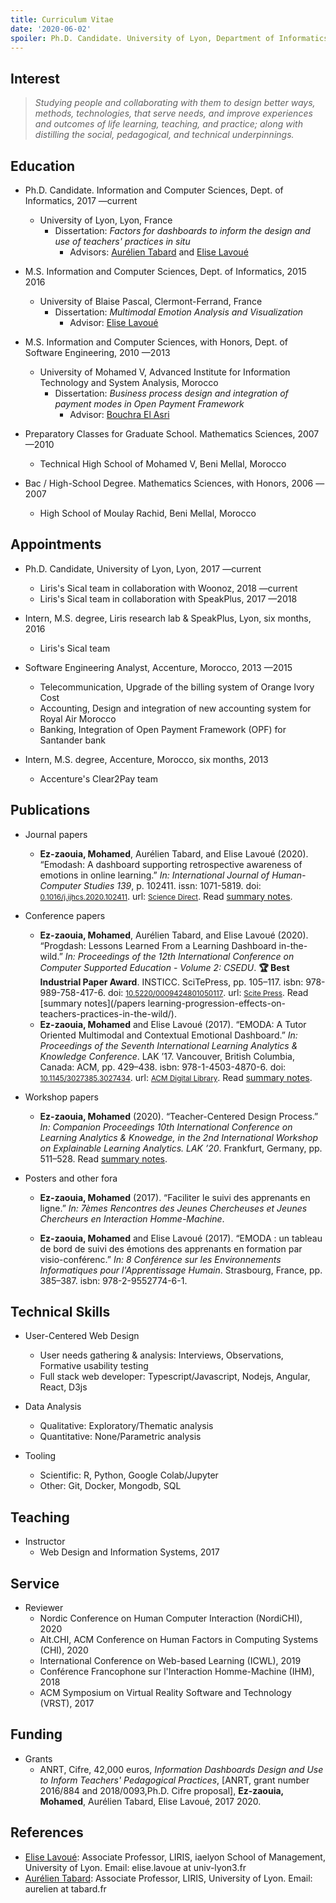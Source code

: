 ```yaml
---
title: Curriculum Vitae
date: '2020-06-02'
spoiler: Ph.D. Candidate. University of Lyon, Department of Informatics
---
```


## Interest

> _Studying people and collaborating with them to design better ways, methods, technologies, that serve needs, and improve experiences and outcomes of life learning, teaching, and practice; along with distilling the social, pedagogical, and technical underpinnings._


## Education

- Ph.D. Candidate. Information and Computer Sciences, Dept. of Informatics, 2017 —current
  - University of Lyon, Lyon, France
    - Dissertation: *Factors for dashboards to inform the design and use of teachers' practices in situ*
      - Advisors: <a href="https://www.tabard.fr/" target="_blank">Aurélien Tabard</a> and <a href="https://perso.liris.cnrs.fr/elise.lavoue/" target="_blank">Elise Lavoué</a>

- M.S. Information and Computer Sciences, Dept. of Informatics, 2015
    2016
  - University of Blaise Pascal, Clermont-Ferrand, France
    - Dissertation: *Multimodal Emotion Analysis and Visualization*
      - Advisor: <a href="https://perso.liris.cnrs.fr/elise.lavoue/" target="_blank">Elise Lavoué</a>

- M.S. Information and Computer Sciences, with Honors, Dept. of Software Engineering, 2010 —2013
  - University of Mohamed V, Advanced Institute for Information Technology and System Analysis, Morocco
    - Dissertation: *Business process design and integration of payment modes in Open Payment Framework*
      - Advisor: <a href="https://scholar.google.fr/citations?user=500BTDkAAAAJ&hl=fr" target="_blank">Bouchra El Asri</a> 

- Preparatory Classes for Graduate School. Mathematics Sciences, 2007 —2010
  - Technical High School of Mohamed V, Beni Mellal, Morocco

- Bac / High-School Degree. Mathematics Sciences, with Honors, 2006 —2007
  - High School of Moulay Rachid, Beni Mellal, Morocco

## Appointments

- Ph.D. Candidate, University of Lyon, Lyon, 2017 —current
  - Liris's Sical team in collaboration with Woonoz, 2018 —current
  - Liris's Sical team in collaboration with SpeakPlus, 2017 —2018

- Intern, M.S. degree, Liris research lab & SpeakPlus, Lyon, six months, 2016
  - Liris's Sical team

- Software Engineering Analyst, Accenture, Morocco, 2013 —2015
  - Telecommunication, Upgrade of the billing system of Orange Ivory Cost
  - Accounting, Design and integration of new accounting system for Royal Air Morocco
  - Banking, Integration of Open Payment Framework (OPF) for Santander bank

- Intern, M.S. degree, Accenture, Morocco, six months, 2013
  - Accenture's Clear2Pay team

## Publications

- Journal papers
  - **Ez-zaouia, Mohamed**, Aurélien Tabard, and Elise Lavoué (2020). “Emodash: A dashboard supporting retrospective awareness of emotions in online learning.” *In: International Journal of Human-Computer Studies 139*, p. 102411. issn: 1071-5819. doi: <a href="https://doi.org/10.1016/j.ijhcs.2020.102411" target="_blank"><small>0.1016/j.ijhcs.2020.102411</small></a>. url: <a href="http://www.sciencedirect.com/science/article/pii/S1071581918305585" target="_blank"><small>Science Direct</small></a>. Read [summary notes](/papers/emotion-awareness-effects-on-teachers-feedback-in-the-wild/).

- Conference papers
  - **Ez-zaouia, Mohamed**, Aurélien Tabard, and Elise Lavoué (2020). “Progdash: Lessons Learned From a Learning Dashboard in-the-wild.” *In: Proceedings of the 12th International Conference on Computer Supported Education - Volume 2: CSEDU*. **🏆 Best Industrial Paper Award**. INSTICC. SciTePress, pp. 105–117. isbn: 978-989-758-417-6. doi: <a href="https://doi.org/10.5220/0009424801050117" target="_blank"><small>10.5220/0009424801050117</small></a>. url: <a href="http://www.sciencedirect.com/science/article/pii/S1071581918305585" target="_blank"><small>Scite Press</small></a>. Read [summary notes](/papers learning-progression-effects-on-teachers-practices-in-the-wild/).
  - **Ez-zaouia, Mohamed** and Elise Lavoué (2017). “EMODA: A Tutor Oriented Multimodal and Contextual Emotional Dashboard.” *In: Proceedings of the Seventh International Learning Analytics & Knowledge Conference*. LAK ’17. Vancouver, British Columbia, Canada: ACM, pp. 429–438. isbn: 978-1-4503-4870-6. doi: <a href="https://doi.org/10.1145/3027385.3027434" target="_blank"><small>10.1145/3027385.3027434</small></a>. url: <a href="https://dl.acm.org/doi/10.1145/3027385.3027434" target="_blank"><small>ACM Digital Library</small></a>. Read [summary notes](/papers/multimodal-emotions-awareness-in-online-learning/).

- Workshop papers
  - **Ez-zaouia, Mohamed** (2020). “Teacher-Centered Design Process.” *In: Companion Proceedings 10th International Conference on Learning Analytics & Knowedge, in the 2nd International Workshop on Explainable Learning Analytics. LAK ’20*. Frankfurt, Germany, pp. 511–528. Read [summary notes](/papers/towards-teachers-centered-design/).

- Posters and other fora
  - **Ez-zaouia, Mohamed** (2017). “Faciliter le suivi des apprenants en ligne.” *In: 7èmes Rencontres des Jeunes Chercheuses et Jeunes Chercheurs en Interaction Homme-Machine*.
 
  - **Ez-zaouia, Mohamed** and Elise Lavoué (2017). “EMODA : un tableau de bord de suivi des émotions des apprenants en formation par visio-conférenc.” *In: 8 Conférence sur les Environnements Informatiques pour l'Apprentissage Humain*. Strasbourg, France, pp. 385–387. isbn: 978-2-9552774-6-1.


## Technical Skills

- User-Centered Web Design
  - User needs gathering & analysis: Interviews, Observations, Formative usability testing
  - Full stack web developer: Typescript/Javascript, Nodejs, Angular, React, D3js

- Data Analysis
  - Qualitative: Exploratory/Thematic analysis
  - Quantitative: None/Parametric analysis

- Tooling
  - Scientific: R, Python, Google Colab/Jupyter
  - Other: Git, Docker, Mongodb, SQL

## Teaching

- Instructor
  - Web Design and Information Systems, 2017

## Service

- Reviewer
  - Nordic Conference on Human Computer Interaction (NordiCHI), 2020
  - Alt.CHI, ACM Conference on Human Factors in Computing Systems (CHI), 2020
  - International Conference on Web-based Learning (ICWL), 2019
  - Conférence Francophone sur l'Interaction Homme-Machine (IHM), 2018
  - ACM Symposium on Virtual Reality Software and Technology (VRST), 2017

## Funding

- Grants
  - ANRT, Cifre, 42,000 euros, *Information Dashboards Design and Use to Inform Teachers' Pedagogical Practices*, [ANRT, grant number 2016/884 and 2018/0093,Ph.D. Cifre proposal], **Ez-zaouia, Mohamed**, Aurélien Tabard, Elise Lavoué, 2017 2020.

## References

- <a href="https://perso.liris.cnrs.fr/elise.lavoue/" target="_blank">Elise Lavoué</a>: Associate Professor, LIRIS, iaelyon School of Management, University of Lyon. Email: elise.lavoue at univ-lyon3.fr
- <a href="https://www.tabard.fr/" target="_blank">Aurélien Tabard</a>: Associate Professor, LIRIS, University of Lyon. Email: aurelien at tabard.fr